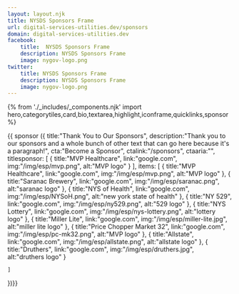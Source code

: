 ```yaml
---
layout: layout.njk
title: NYSDS Sponsors Frame
url: digital-services-utilities.dev/sponsors
domain: digital-services-utilities.dev
facebook:
    title:  NYSDS Sponsors Frame
    description: NYSDS Sponsors Frame 
    image: nygov-logo.png
twitter:
    title: NYSDS Sponsors Frame
    description: NYSDS Sponsors Frame
    image: nygov-logo.png
---
```

{% from './_includes/_components.njk' import hero,categorytiles,card,bio,textarea,highlight,iconframe,quicklinks,sponsor  %}


{{ sponsor ({
    title:"Thank You to Our Sponsors",
    description:"Thank you to our sponsors and a whole bunch of other text that can go here because it's a paragraph!",
    cta:"Become a Sponsor",
    ctalink:"/sponsors",
    ctaaria:"",
    titlesponsor: [
        {
           title:"MVP Healthcare",
            link:"google.com",
            img:"/img/esp/mvp.png",
            alt:"MVP logo" 
        }
    ],
    items: [
        {
            title:"MVP Healthcare",
            link:"google.com",
            img:"/img/esp/mvp.png",
            alt:"MVP logo"
        },
        {
            title:"Saranac Brewery",
            link:"google.com",
            img:"/img/esp/saranac.png",
            alt:"saranac logo"
        },
        {
            title:"NYS of Health",
            link:"google.com",
            img:"/img/esp/NYSoH.png",
            alt:"new york state of health"
        },
        {
            title:"NY 529",
            link:"google.com",
            img:"/img/esp/ny529.png",
            alt:"529 logo"
        },
        {
            title:"NYS Lottery",
            link:"google.com",
            img:"/img/esp/nys-lottery.png",
            alt:"lottery logo"
        },
        {
            title:"Miller Lite",
            link:"google.com",
            img:"/img/esp/miller-lite.jpg",
            alt:"miller lite logo"
        },
        {
            title:"Price Chopper Market 32",
            link:"google.com",
            img:"/img/esp/pc-mk32.png",
            alt:"MVP logo"
        },
        {
            title:"Allstate",
            link:"google.com",
            img:"/img/esp/allstate.png",
            alt:"allstate logo"
        },
        {
            title:"Druthers",
            link:"google.com",
            img:"/img/esp/druthers.jpg",
            alt:"druthers logo"
        }
        
    ]

})}}
